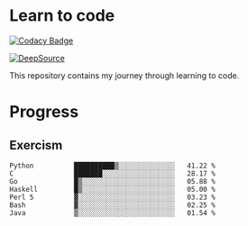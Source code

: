 # Learn to code

[![Codacy Badge](https://app.codacy.com/project/badge/Grade/3db6c9718356497dbad15088736bf0d1)](https://www.codacy.com/gh/MrAdityaAlok/learn-to-code/dashboard?utm_source=github.com&amp;utm_medium=referral&amp;utm_content=MrAdityaAlok/learn-to-code&amp;utm_campaign=Badge_Grade)

[![DeepSource](https://deepsource.io/gh/MrAdityaAlok/learn-to-code.svg/?label=active+issues&show_trend=true)](https://deepsource.io/gh/MrAdityaAlok/learn-to-code/?ref=repository-badge)

This repository contains my journey through learning to code.

# Progress

## Exercism

<!--START_SECTION:progress-->
```text
Python          ██████████▒░░░░░░░░░░░░░░   41.22 % 
C               ███████░░░░░░░░░░░░░░░░░░   28.17 % 
Go              █▒░░░░░░░░░░░░░░░░░░░░░░░   05.88 % 
Haskell         █▒░░░░░░░░░░░░░░░░░░░░░░░   05.00 % 
Perl 5          ▓░░░░░░░░░░░░░░░░░░░░░░░░   03.23 % 
Bash            ▓░░░░░░░░░░░░░░░░░░░░░░░░   02.25 % 
Java            ▒░░░░░░░░░░░░░░░░░░░░░░░░   01.54 % 
```
<!--END_SECTION:progress-->
